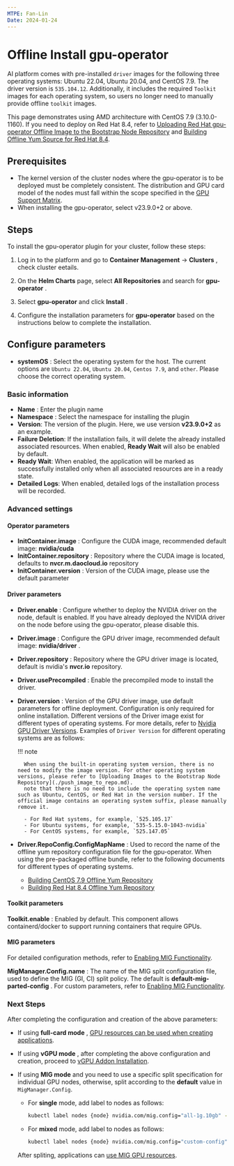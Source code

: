 ```yaml
---
MTPE: Fan-Lin
Date: 2024-01-24
---
```


# Offline Install gpu-operator

AI platform comes with pre-installed `driver` images for the following three operating systems: Ubuntu 22.04, Ubuntu 20.04,
and CentOS 7.9. The driver version is `535.104.12`. Additionally, it includes the required `Toolkit` images for each
operating system, so users no longer need to manually provide offline `toolkit` images.

This page demonstrates using AMD architecture with CentOS 7.9 (3.10.0-1160). If you need to deploy on Red Hat 8.4, refer to
[Uploading Red Hat gpu-operator Offline Image to the Bootstrap Node Repository](./push_image_to_repo.md)
and [Building Offline Yum Source for Red Hat 8.4](./upgrade_yum_source_redhat8_4.md).

## Prerequisites

- The kernel version of the cluster nodes where the gpu-operator is to be deployed must be
  completely consistent. The distribution and GPU card model of the nodes must fall within
  the scope specified in the [GPU Support Matrix](../gpu_matrix.md).
- When installing the gpu-operator, select v23.9.0+2 or above.

## Steps

To install the gpu-operator plugin for your cluster, follow these steps:

1. Log in to the platform and go to __Container Management__ -> __Clusters__ , check cluster eetails.

2. On the __Helm Charts__ page, select __All Repositories__ and search for __gpu-operator__ .

3. Select __gpu-operator__ and click __Install__ .

4. Configure the installation parameters for __gpu-operator__ based on the instructions below to complete the installation.

## Configure parameters

- __systemOS__ : Select the operating system for the host. The current options are
  `Ubuntu 22.04`, `Ubuntu 20.04`, `Centos 7.9`, and `other`. Please choose the correct operating system.

### Basic information

- __Name__ : Enter the plugin name
- __Namespace__ : Select the namespace for installing the plugin
- **Version**: The version of the plugin. Here, we use version **v23.9.0+2** as an example.
- **Failure Deletion**: If the installation fails, it will delete the already installed associated
  resources. When enabled, **Ready Wait** will also be enabled by default.
- **Ready Wait**: When enabled, the application will be marked as successfully installed only
  when all associated resources are in a ready state.
- **Detailed Logs**: When enabled, detailed logs of the installation process will be recorded.

### Advanced settings

#### Operator parameters

- __InitContainer.image__ : Configure the CUDA image, recommended default image: __nvidia/cuda__
- __InitContainer.repository__ : Repository where the CUDA image is located, defaults to __nvcr.m.daocloud.io__ repository
- __InitContainer.version__ : Version of the CUDA image, please use the default parameter

#### Driver parameters

- __Driver.enable__ : Configure whether to deploy the NVIDIA driver on the node, default is enabled. If you have already deployed the NVIDIA driver on the node before using the gpu-operator, please disable this.
- __Driver.image__ : Configure the GPU driver image, recommended default image: __nvidia/driver__ .
- __Driver.repository__ : Repository where the GPU driver image is located, default is nvidia's __nvcr.io__ repository.
- __Driver.usePrecompiled__ : Enable the precompiled mode to install the driver.
- __Driver.version__ : Version of the GPU driver image, use default parameters for offline deployment.
   Configuration is only required for online installation. Different versions of the Driver image exist for
   different types of operating systems. For more details, refer to
   [Nvidia GPU Driver Versions](https://catalog.ngc.nvidia.com/orgs/nvidia/containers/driver/tags).
   Examples of `Driver Version` for different operating systems are as follows:

    !!! note

        When using the built-in operating system version, there is no need to modify the image version. For other operating system versions, please refer to [Uploading Images to the Bootstrap Node Repository](./push_image_to_repo.md).
        note that there is no need to include the operating system name such as Ubuntu, CentOS, or Red Hat in the version number. If the official image contains an operating system suffix, please manually remove it.

        - For Red Hat systems, for example, `525.105.17`
        - For Ubuntu systems, for example, `535-5.15.0-1043-nvidia`
        - For CentOS systems, for example, `525.147.05`

- __Driver.RepoConfig.ConfigMapName__ : Used to record the name of the offline yum repository configuration file
   for the gpu-operator. When using the pre-packaged offline bundle, refer to the following documents for
   different types of operating systems.

    - [Building CentOS 7.9 Offline Yum Repository](./upgrade_yum_source_centos7_9.md)
    - [Building Red Hat 8.4 Offline Yum Repository](./upgrade_yum_source_redhat8_4.md)

#### Toolkit parameters

__Toolkit.enable__ : Enabled by default. This component allows containerd/docker
to support running containers that require GPUs.

#### MIG parameters

For detailed configuration methods, refer to [Enabling MIG Functionality](mig/create_mig.md).

**MigManager.Config.name** : The name of the MIG split configuration file, used to define the MIG (GI, CI)
split policy. The default is __default-mig-parted-config__ . For custom parameters, refer to
[Enabling MIG Functionality](mig/create_mig.md).

### Next Steps

After completing the configuration and creation of the above parameters:

- If using **full-card mode** , [GPU resources can be used when creating applications](full_gpu_userguide.md).

- If using **vGPU mode** , after completing the above configuration and creation,
  proceed to [vGPU Addon Installation](vgpu/vgpu_addon.md).

- If using **MIG mode** and you need to use a specific split specification for individual GPU nodes,
  otherwise, split according to the __default__ value in `MigManager.Config`.

    - For **single** mode, add label to nodes as follows:

        ```sh
        kubectl label nodes {node} nvidia.com/mig.config="all-1g.10gb" --overwrite
        ```

    - For **mixed** mode, add label to nodes as follows:

        ```sh
        kubectl label nodes {node} nvidia.com/mig.config="custom-config" --overwrite
        ```

    After spliting, applications can [use MIG GPU resources](mig/mig_usage.md).

